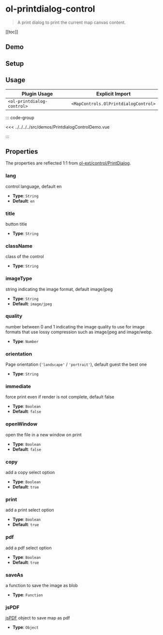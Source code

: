 # ol-printdialog-control

> A print dialog to print the current map canvas content.

[[toc]]

## Demo

<script setup>
import PrintdialogControlDemo from "@demos/PrintdialogControlDemo.vue"
</script>
<ClientOnly>
<PrintdialogControlDemo />
</ClientOnly>

## Setup

<!--@include: ../../mapcontrols.plugin.md-->

## Usage

| Plugin Usage               |           Explicit Import            |
|----------------------------|:------------------------------------:|
| `<ol-printdialog-control>` | `<MapControls.OlPrintdialogControl>` |

::: code-group

<<< ../../../../src/demos/PrintdialogControlDemo.vue

:::

## Properties

The properties are reflected 1:1 from [ol-ext/control/PrintDialog](https://viglino.github.io/ol-ext/doc/doc-pages/ol.control.PrintDialog.html).

### lang

control language, default en

- **Type**: `String`
- **Default**: `en`

### title

button title

- **Type**: `String`

### className

class of the control

- **Type**: `String`

### imageType

string indicating the image format, default image/jpeg

- **Type**: `String`
- **Default**: `image/jpeg`

### quality

number between 0 and 1 indicating the image quality to use for image formats that use lossy compression such as image/jpeg and image/webp.

- **Type**: `Number`

### orientation

Page orientation (`'landscape'` / `'portrait'`), default guest the best one

- **Type**: `String`

### immediate

force print even if render is not complete, default false

- **Type**: `Boolean`
- **Default**: `false`

### openWindow

open the file in a new window on print

- **Type**: `Boolean`
- **Default**: `false`

### copy

add a copy select option

- **Type**: `Boolean`
- **Default**: `true`

### print

add a print select option

- **Type**: `Boolean`
- **Default**: `true`

### pdf

add a pdf select option

- **Type**: `Boolean`
- **Default**: `true`

### saveAs

a function to save the image as blob

- **Type**: `Function`

### jsPDF

[jsPDF](https://www.npmjs.com/package/jspdf) object to save map as pdf

- **Type**: `Object`
